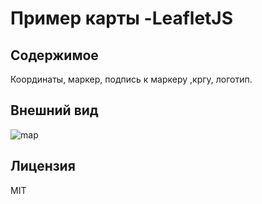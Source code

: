 # Пример карты -LeafletJS
## Содержимое 
Координаты, маркер, подпись к маркеру ,кргу, логотип.
## Внешний вид
![map](https://user-images.githubusercontent.com/61190147/94999611-2efc9980-05c3-11eb-9576-208b397fb385.png)
## Лицензия 
MIT

